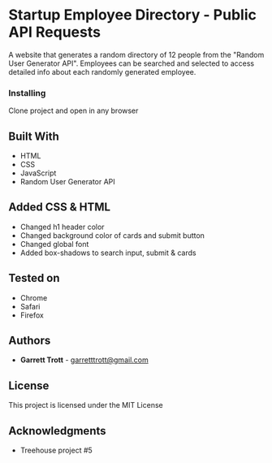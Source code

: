 # Startup Employee Directory - Public API Requests

A website that generates a random directory of 12 people from the "Random User Generator API". Employees can be searched and selected to access detailed info about each randomly generated employee.

### Installing

Clone project and open in any browser

## Built With

- HTML
- CSS
- JavaScript
- Random User Generator API

## Added CSS & HTML

- Changed h1 header color
- Changed background color of cards and submit button
- Changed global font
- Added box-shadows to search input, submit & cards

## Tested on

- Chrome
- Safari
- Firefox

## Authors

- **Garrett Trott** - garretttrott@gmail.com

## License

This project is licensed under the MIT License

## Acknowledgments

- Treehouse project #5
